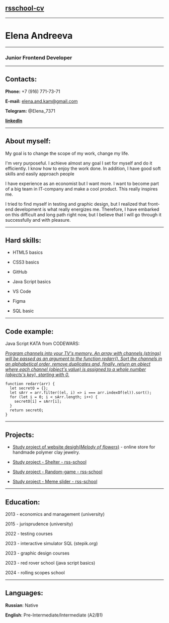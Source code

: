 ## [rsschool-cv](https://elen7371.github.io/rsschool-cv/cv)

---

# **Elena Andreeva**

---

### Junior Frontend Developer

---

## **Contacts**:

**Phone:** +7 (916) 771-73-71

**E-mail:** elena.and.kam@gmail.com

**Telegram:** @Elena_7371

[**linkedIn**](https://www.linkedin.com/in/elen-andreeva-abab16289/)

---

## **About myself**:

My goal is to change the scope of my work, change my life.

I'm very purposeful. I achieve almost any goal I set for myself and do it efficiently. I know how to enjoy the work done. In addition, I have good soft skills and easily approach people

I have experience as an economist but I want more. I want to become part of a big team in IT-company and make a cool product. This really inspires me.

I tried to find myself in testing and graphic design, but I realized that front-end development is what really energizes me. Therefore, I have embarked on this difficult and long path right now, but I believe that I will go through it successfully and with pleasure.

---

## **Hard skills**:

- HTML5 basics

- CSS3 basics

- GitHub

- Java Script basics

- VS Code

- Figma

- SQL basic

---

## **Code example**:

Java Script KATA from CODEWARS:

[_Program channels into your TV's memory. An array with channels (strings) will be passed as an argument to the function redarr(). Sort the channels in an alphabetical order, remove duplicates and, finally, return an object where each channel (object's value) is assigned to a whole number (objects's key), starting with 0._](https://www.codewars.com/kata/5836dce6966f8d1d43000007)

```
function redarr(arr) {
  let secretO = {};
  let sArr = arr.filter((el, i) => i === arr.indexOf(el)).sort();
  for (let i = 0; i < sArr.length; i++) {
    secretO[i] = sArr[i];
  }
  return secretO;
}
```

---

## **Projects**:

- [Study project of website desigh(_Melody of flowers_)](https://www.figma.com/design/zMOxSXzELpNAVj7vDYeGu6/Website-design%3A-Melody-of-flowers?node-id=0-1&t=avGnezwMKztp96nI-1) - online store for handmade polymer clay jewelry.

- [Study project - Shelter - rss-school](https://elen7371.github.io/shelter/shelter/pages/main/)

- [Study project - Random-game - rss-school](https://elen7371.github.io/shelter/random-game/)

- [Study project - Meme slider - rss-school](https://elen7371.github.io/cssMemeSlider/cssMemeSlider/)

---

## **Education**:

2013 - economics and management (university)

2015 - jurisprudence (university)

2022 - testing courses

2023 - interactive simulator SQL (stepik.org)

2023 - graphic design courses

2023 - red rover school (java script basics)

2024 - rolling scopes school

---

## **Languages**:

**Russian**: Native

**English**: Pre-Intermediate/Intermediate (А2/B1)
